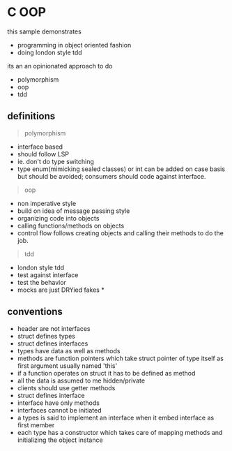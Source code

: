# C OOP

this sample demonstrates

- programming in object oriented fashion
- doing london style tdd

its an an opinionated approach to do

- polymorphism
- oop
- tdd

## definitions

> polymorphism

- interface based
- should follow LSP
- ie. don't do type switching
- type enum(mimicking sealed classes) or int can be added on case basis but should be avoided; consumers should code against interface.

> oop

- non imperative style
- build on idea of message passing style
- organizing code into objects
- calling functions/methods on objects
- control flow follows creating objects and calling their methods to do the job.

> tdd

- london style tdd
- test against interface
- test the behavior
- mocks are just DRYied fakes \*

## conventions

- header are not interfaces
- struct defines types
- struct defines interfaces
- types have data as well as methods
- methods are function pointers which take struct pointer of type itself as first argument usually named 'this'
- if a function operates on struct it has to be defined as method
- all the data is assumed to me hidden/private
- clients should use getter methods
- struct defines interface
- interface have only methods
- interfaces cannot be initiated
- a types is said to implement an interface when it embed interface as first member
- each type has a constructor which takes care of mapping methods and initializing the object instance
